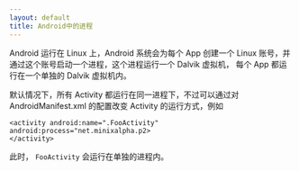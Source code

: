 ```yaml
---
layout: default
title: Android中的进程
---
```


Android 运行在 Linux 上，Android 系统会为每个 App 创建一个 Linux 账号，并通过这个账号启动一个进程，这个进程运行一个 Dalvik 虚拟机，
每个 App 都运行在一个单独的 Dalvik 虚拟机内。

默认情况下，所有 Activity 都运行在同一进程下，不过可以通过对 AndroidManifest.xml 的配置改变 Activity 的运行方式，例如 

```
<activity android:name=".FooActivity" android:process="net.minixalpha.p2>
</activity>
```

此时， `FooActivity` 会运行在单独的进程内。
